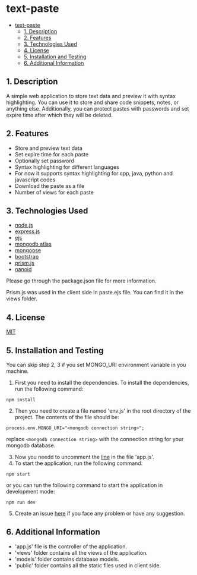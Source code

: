 # text-paste
- [text-paste](#text-paste)
  - [1. Description](#1-description)
  - [2. Features](#2-features)
  - [3. Technologies Used](#3-technologies-used)
  - [4. License](#4-license)
  - [5. Installation and Testing](#5-installation-and-testing)
  - [6. Additional Information](#6-additional-information)

## 1. Description
A simple web application to store text data and preview it with syntax highlighting. You can use it to store and share code snippets, notes, or anything else. Additionally, you can protect pastes with passwords and set expire time after which they will be deleted.

## 2. Features
- Store and preview text data
- Set expire time for each paste
- Optionally set password
- Syntax highlighting for different languages
- For now it supports syntax highlighting for cpp, java, python and javascript codes
- Download the paste as a file
- Number of views for each paste

## 3. Technologies Used
- [node.js](https://nodejs.org/)
- [express.js](https://expressjs.com/)
- [ejs](https://ejs.co/)
- [mongodb atlas](https://www.mongodb.com/)
- [mongoose](https://mongoosejs.com/)
- [bootstrap](https://getbootstrap.com/)
- [prism.js](https://prismjs.com/)
- [nanoid](https://www.npmjs.com/package/nanoid)

Please go through the package.json file for more information.

Prism.js was used in the client side in paste.ejs file. You can find it in the views folder.

## 4. License
[MIT](https://opensource.org/licenses/MIT)

## 5. Installation and Testing
You can skip step 2, 3 if you set MONGO_URI environment variable in you machine.

1. First you need to install the dependencies. To install the dependencies, run the following command:
```
npm install
```
2. Then you need to create a file named 'env.js' in the root directory of the project. The contents of the file should be:
```
process.env.MONGO_URI="<mongodb connection string>";
```
replace ```<mongodb connection string>``` with the connection string for your mongodb database.

3. Now you needd to uncomment the [line](https://github.com/pz1971/text-paste/blob/ff90c6367265fd2f9f795145d8d96aa5edc9706f/app.js#L4) in the file 'app.js'.
4. To start the application, run the following command:
```
npm start
```
or you can run the following command to start the application in development mode:
```
npm run dev
```
5. Create an issue [here](https://github.com/pz1971/text-paste/issues) if you face any problem or have any suggestion.

## 6. Additional Information
- 'app.js' file is the controller of the application.
- 'views' folder contains all the views of the application.
- 'models' folder contains database models.
- 'public' folder contains all the static files used in client side.